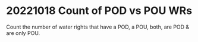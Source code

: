 # 20221018 Count of POD vs POU WRs
Count the number of water rights that have a POD, a POU, both, are POD & are only POU.
